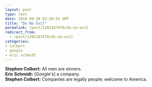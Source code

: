 ```yaml
---
layout: post
type: text
date: 2010-09-28 02:28:53 GMT
title: "Do No Evil"
permalink: /post/1202187470/do-no-evil
redirect_from: 
  - /post/1202187470/do-no-evil
categories:
- colbert
- google
- eric schmidt
---
```

<p>
<strong>Stephen Colbert:</strong> All men are sinners.<br/>
<strong>Eric Schmidt:</strong> [Google's] a company.<br/>
<strong>Stephen Colbert:</strong> Companies are legally people; welcome to America.<br/>
</p>